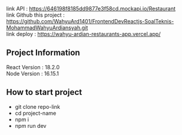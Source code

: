link API : https://646198f8185dd9877e3f58cd.mockapi.io/Restaurant
<br/>
link Github this project : https://github.com/WahyuArd1401/FrontendDevReactjs-SoalTeknis-MohammadWahyuArdiansyah.git
<br/>
link deploy : https://wahyu-ardian-restaurants-app.vercel.app/
## Project Information
React Version : 18.2.0
<br/>
Node Version : 16.15.1

## How to start project
- git clone repo-link
- cd project-name
- npm i
- npm run dev